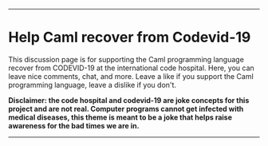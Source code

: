 ***

# Help Caml recover from Codevid-19

This discussion page is for supporting the Caml programming language recover from CODEVID-19 at the international code hospital. Here, you can leave nice comments, chat, and more. Leave a like if you support the Caml programming language, leave a dislike if you don't.

**Disclaimer: the code hospital and codevid-19 are joke concepts for this project and are not real. Computer programs cannot get infected with medical diseases, this theme is meant to be a joke that helps raise awareness for the bad times we are in.**

***
